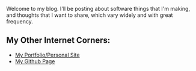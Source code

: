 Welcome to my blog. I'll be posting about software things that I'm making, and thoughts that I want to share, which vary widely and with great frequency.

## My Other Internet Corners:
- [My Portfolio/Personal Site](decosta.dev)
- [My Github Page](github.com/dethancosta)
